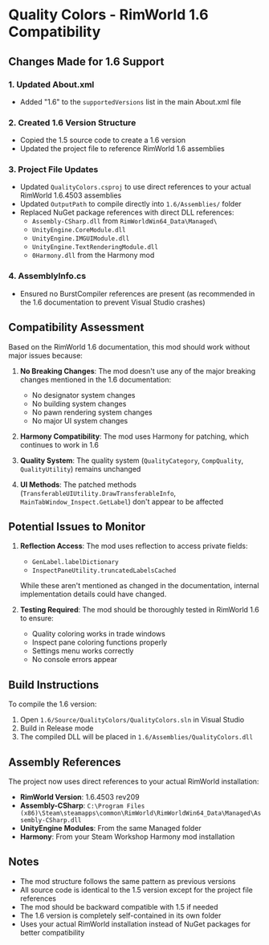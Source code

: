 # Quality Colors - RimWorld 1.6 Compatibility

## Changes Made for 1.6 Support

### 1. Updated About.xml
- Added "1.6" to the `supportedVersions` list in the main About.xml file

### 2. Created 1.6 Version Structure
- Copied the 1.5 source code to create a 1.6 version
- Updated the project file to reference RimWorld 1.6 assemblies

### 3. Project File Updates
- Updated `QualityColors.csproj` to use direct references to your actual RimWorld 1.6.4503 assemblies
- Updated `OutputPath` to compile directly into `1.6/Assemblies/` folder
- Replaced NuGet package references with direct DLL references:
  - `Assembly-CSharp.dll` from `RimWorldWin64_Data\Managed\`
  - `UnityEngine.CoreModule.dll`
  - `UnityEngine.IMGUIModule.dll`
  - `UnityEngine.TextRenderingModule.dll`
  - `0Harmony.dll` from the Harmony mod

### 4. AssemblyInfo.cs
- Ensured no BurstCompiler references are present (as recommended in the 1.6 documentation to prevent Visual Studio crashes)

## Compatibility Assessment

Based on the RimWorld 1.6 documentation, this mod should work without major issues because:

1. **No Breaking Changes**: The mod doesn't use any of the major breaking changes mentioned in the 1.6 documentation:
   - No designator system changes
   - No building system changes  
   - No pawn rendering system changes
   - No major UI system changes

2. **Harmony Compatibility**: The mod uses Harmony for patching, which continues to work in 1.6

3. **Quality System**: The quality system (`QualityCategory`, `CompQuality`, `QualityUtility`) remains unchanged

4. **UI Methods**: The patched methods (`TransferableUIUtility.DrawTransferableInfo`, `MainTabWindow_Inspect.GetLabel`) don't appear to be affected

## Potential Issues to Monitor

1. **Reflection Access**: The mod uses reflection to access private fields:
   - `GenLabel.labelDictionary`
   - `InspectPaneUtility.truncatedLabelsCached`
   
   While these aren't mentioned as changed in the documentation, internal implementation details could have changed.

2. **Testing Required**: The mod should be thoroughly tested in RimWorld 1.6 to ensure:
   - Quality coloring works in trade windows
   - Inspect pane coloring functions properly
   - Settings menu works correctly
   - No console errors appear

## Build Instructions

To compile the 1.6 version:

1. Open `1.6/Source/QualityColors/QualityColors.sln` in Visual Studio
2. Build in Release mode
3. The compiled DLL will be placed in `1.6/Assemblies/QualityColors.dll`

## Assembly References

The project now uses direct references to your actual RimWorld installation:
- **RimWorld Version**: 1.6.4503 rev209
- **Assembly-CSharp**: `C:\Program Files (x86)\Steam\steamapps\common\RimWorld\RimWorldWin64_Data\Managed\Assembly-CSharp.dll`
- **UnityEngine Modules**: From the same Managed folder
- **Harmony**: From your Steam Workshop Harmony mod installation

## Notes

- The mod structure follows the same pattern as previous versions
- All source code is identical to the 1.5 version except for the project file references
- The mod should be backward compatible with 1.5 if needed
- The 1.6 version is completely self-contained in its own folder
- Uses your actual RimWorld installation instead of NuGet packages for better compatibility 